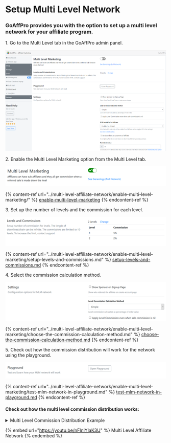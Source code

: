 # Setup Multi Level Network

### **GoAffPro** provides you with the option to set up a multi level network for your affiliate program.&#x20;

1\. Go to the Multi Level tab in the GoAffPro admin panel.

![Multi Level](<../.gitbook/assets/image (2769).png>)

2\. Enable the Multi Level Marketing option from the Multi Level tab.

![Enable Multi Level Marketing](<../.gitbook/assets/image (2530).png>)

{% content-ref url="../multi-level-affiliate-network/enable-multi-level-marketing/" %}
[enable-multi-level-marketing](../multi-level-affiliate-network/enable-multi-level-marketing/)
{% endcontent-ref %}

3\. Set up the number of levels and the commission for each level.

![Setup Levels and Commission](<../.gitbook/assets/image (2853).png>)

{% content-ref url="../multi-level-affiliate-network/enable-multi-level-marketing/setup-levels-and-commissions.md" %}
[setup-levels-and-commissions.md](../multi-level-affiliate-network/enable-multi-level-marketing/setup-levels-and-commissions.md)
{% endcontent-ref %}

4\. Select the commission calculation method.

![Select Commission Calculation Method](<../.gitbook/assets/image (1621).png>)

{% content-ref url="../multi-level-affiliate-network/enable-multi-level-marketing/choose-the-commission-calculation-method.md" %}
[choose-the-commission-calculation-method.md](../multi-level-affiliate-network/enable-multi-level-marketing/choose-the-commission-calculation-method.md)
{% endcontent-ref %}

5\. Check out how the commission distribution will work for the network using the playground.

![Test Network with Playground](<../.gitbook/assets/image (3171).png>)

{% content-ref url="../multi-level-affiliate-network/enable-multi-level-marketing/test-mlm-network-in-playground.md" %}
[test-mlm-network-in-playground.md](../multi-level-affiliate-network/enable-multi-level-marketing/test-mlm-network-in-playground.md)
{% endcontent-ref %}

#### Check out how the multi level commission distribution works:&#x20;

<details>

<summary>Multi Level Commission Distribution Example</summary>

If you have an affiliate network with affiliates A, B, and C (where affiliate A recruited affiliate B and affiliate B recruited affiliate C)

**If Affiliate C refers the sale:**

* Affiliate C earns the referral commission.
* Affiliate B will earn level 1 commission.
* Affiliate A will earn level 2 commission.

**If Affiliate B refers the sale:**

* Affiliate B earns the referral commission.
* Affiliate A will earn level 1 commission.

**If Affiliate A refers the sale:**

* Affiliate A will earn the referral commission

#### Note:

* The parent of the affiliate (who refers the sale) will always earn the level 1 commission.
* The referral commission here is the commission that is set in the commissions tab (or can also be called direct commission)

</details>

{% embed url="https://youtu.be/nFlnlYIaK3U" %}
Multi Level Affiliate Network
{% endembed %}
